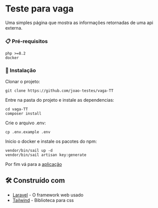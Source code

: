 # Teste para vaga

Uma simples página que mostra as informações retornadas de uma api externa.

### 📋 Pré-requisitos

```
php >=8.2
docker
```

### 🔧 Instalação

Clonar o projeto:

```
git clone https://github.com/joao-testes/vaga-TT
```

Entre na pasta do projeto e instale as dependencias:

```
cd vaga-TT
composer install
```

Crie o arquivo .env:

```
cp .env.example .env
```

Inicio o docker e instale os pacotes do npm:

```
vendor/bin/sail up -d
vendor/bin/sail artisan key:generate
```

Por fim vá para a [aplicação](http://localhost:7080/) 

## 🛠️ Construído com

* [Laravel](https://laravel.com/) - O framework web usado
* [Tailwind](https://tailwindcss.com/) - Biblioteca para css
